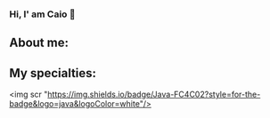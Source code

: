 ### Hi, I' am Caio 👋

## About me:


## My specialties:

<img scr "https://img.shields.io/badge/Java-FC4C02?style=for-the-badge&logo=java&logoColor=white"/>
